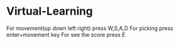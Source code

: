 # Virtual-Learning
For movement(up down left right) press W,S,A,D
For picking press enter+movement key
For see the score press E
